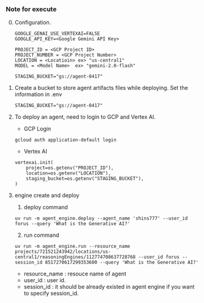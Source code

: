 ### Note for execute

0. Configuration.
    ```
    GOOGLE_GENAI_USE_VERTEXAI=FALSE
    GOOGLE_API_KEY=<Google Gemini API Key>
                    
    PROJECT_ID = <GCP Project ID>
    PROJECT_NUMBER = <GCP Project Number>
    LOCATION = <Locatioin> ex> "us-central1"
    MODEL = <Model Name>  ex> "gemini-2.0-flash"

    STAGING_BUCKET="gs://agent-0417"
    ```

1. Create a bucket to store agent artifacts files while deploying.
    Set the information in .env
    ```
    STAGING_BUCKET="gs://agent-0417"
    ```
2. To deploy an agent, need to login to GCP and Vertex AI.
   * GCP Login
    ```
    gcloud auth application-default login 
    ```
   * Vertex AI 
    ```
    vertexai.init(
        project=os.getenv("PROJECT_ID"),
        location=os.getenv("LOCATION"),
        staging_bucket=os.getenv("STAGING_BUCKET"),
    )    
    ```

3. engine create and deploy

    1. deploy command
    ```
    uv run -m agent_engine.deploy --agent_name 'shins777' --user_id forus --query 'What is the Generative AI?'
    ```
    2. run command
    ```
    uv run -m agent_engine.run --resource_name projects/721521243942/locations/us-central1/reasoningEngines/112774708637728768 --user_id forus --session_id 8517270617299353600 --query 'What is the Generative AI?'
    ```
    * resource_name : resouce name of agent
    * user_id : user id.
    * session_id : it should be already existed in agent engine if you want to specify session_id.
   

